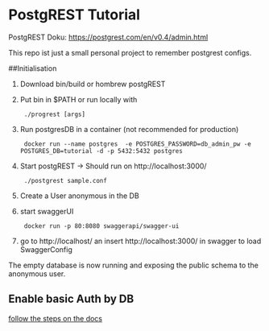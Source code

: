 # PostgREST Tutorial
PostgREST Doku:
	https://postgrest.com/en/v0.4/admin.html

This repo ist just a small personal project to remember postgrest configs.

##Initialisation
1. Download bin/build or hombrew postgREST
2. Put bin in $PATH or run locally with 

        ./progrest [args]
3. Run postgresDB in a container (not recommended for production)

        docker run --name postgres  -e POSTGRES_PASSWORD=db_admin_pw -e POSTGRES_DB=tutorial -d -p 5432:5432 postgres

4. Start postgREST -> Should run on http://localhost:3000/
        
        ./postgrest sample.conf

5. Create a User anonymous in the DB
6. start swaggerUI
     
        docker run -p 80:8080 swaggerapi/swagger-ui

7. go to http://localhost/ an insert http://localhost:3000/ in swagger to load SwaggerConfig

The empty database is now running and exposing the public schema to the anonymous user.

## Enable basic Auth by DB
[follow the steps on the docs](https://postgrest.com/en/v0.4/auth.html#sql-user-management)